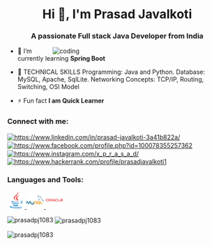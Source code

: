 <h1 align="center">Hi 👋, I'm Prasad Javalkoti</h1>
<h3 align="center">A passionate Full stack Java Developer from India</h3>

<img align="right" alt="coding" width="400" src="https://encrypted-tbn0.gstatic.com/images?q=tbn:ANd9GcTp6_j4DWI1LHyGWIsIAy8NrjjvSu0ZHNNPsA&s">


- 🌱 I’m currently learning **Spring Boot**

- 💬 TECHNICAL SKILLS 
      Programming: Java and Python. 
     Database: MySQL, Apache, SqlLite. 
     Networking Concepts: TCP/IP, Routing, Switching, OSI Model

- ⚡ Fun fact **I am Quick Learner**

<h3 align="left">Connect with me:</h3>
<p align="left">
<a href="https://linkedin.com/in/https://www.linkedin.com/in/prasad-javalkoti-3a41b822a/" target="blank"><img align="center" src="https://raw.githubusercontent.com/rahuldkjain/github-profile-readme-generator/master/src/images/icons/Social/linked-in-alt.svg" alt="https://www.linkedin.com/in/prasad-javalkoti-3a41b822a/" height="30" width="40" /></a>
<a href="https://fb.com/https://www.facebook.com/profile.php?id=100078355257362" target="blank"><img align="center" src="https://raw.githubusercontent.com/rahuldkjain/github-profile-readme-generator/master/src/images/icons/Social/facebook.svg" alt="https://www.facebook.com/profile.php?id=100078355257362" height="30" width="40" /></a>
<a href="https://instagram.com/https://www.instagram.com/x_p_r_a_s_a_d/" target="blank"><img align="center" src="https://raw.githubusercontent.com/rahuldkjain/github-profile-readme-generator/master/src/images/icons/Social/instagram.svg" alt="https://www.instagram.com/x_p_r_a_s_a_d/" height="30" width="40" /></a>
<a href="https://www.hackerrank.com/https://www.hackerrank.com/profile/prasadjavalkoti1" target="blank"><img align="center" src="https://raw.githubusercontent.com/rahuldkjain/github-profile-readme-generator/master/src/images/icons/Social/hackerrank.svg" alt="https://www.hackerrank.com/profile/prasadjavalkoti1" height="30" width="40" /></a>
</p>

<h3 align="left">Languages and Tools:</h3>
<p align="left"> <a href="https://www.java.com" target="_blank" rel="noreferrer"> <img src="https://raw.githubusercontent.com/devicons/devicon/master/icons/java/java-original.svg" alt="java" width="40" height="40"/> </a> <a href="https://www.mysql.com/" target="_blank" rel="noreferrer"> <img src="https://raw.githubusercontent.com/devicons/devicon/master/icons/mysql/mysql-original-wordmark.svg" alt="mysql" width="40" height="40"/> </a> <a href="https://www.oracle.com/" target="_blank" rel="noreferrer"> <img src="https://raw.githubusercontent.com/devicons/devicon/master/icons/oracle/oracle-original.svg" alt="oracle" width="40" height="40"/> </a> </p>

<p><img align="left" src="https://github-readme-stats.vercel.app/api/top-langs?username=prasadpj1083&show_icons=true&locale=en&layout=compact" alt="prasadpj1083" /></p>

<p>&nbsp;<img align="center" src="https://github-readme-stats.vercel.app/api?username=prasadpj1083&show_icons=true&locale=en" alt="prasadpj1083" /></p>

<p><img align="center" src="https://github-readme-streak-stats.herokuapp.com/?user=prasadpj1083&" alt="prasadpj1083" /></p>
